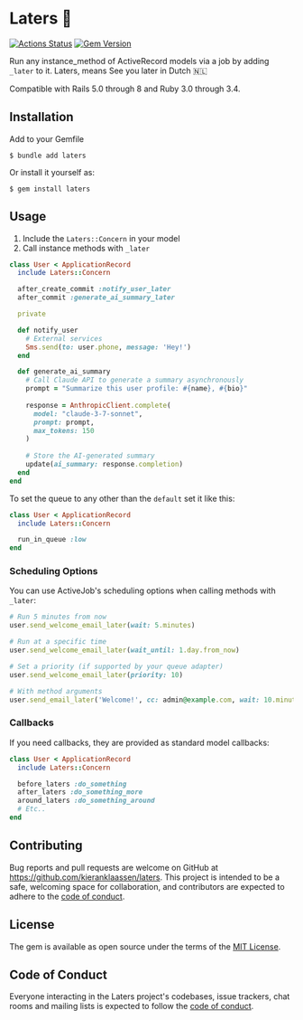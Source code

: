 # Laters 👋
[![Actions Status](https://github.com/kieranklaassen/laters/workflows/build/badge.svg)](https://github.com/kieranklaassen/laters/actions)
[![Gem Version](https://badge.fury.io/rb/laters.svg)](https://badge.fury.io/rb/laters)

Run any instance_method of ActiveRecord models via a job by adding `_later` to it. Laters, means See you later in
Dutch 🇳🇱

Compatible with Rails 5.0 through 8 and Ruby 3.0 through 3.4.


## Installation

Add to your Gemfile

    $ bundle add laters

Or install it yourself as:

    $ gem install laters

## Usage

1. Include the `Laters::Concern` in your model
2. Call instance methods with `_later`

```rb
class User < ApplicationRecord
  include Laters::Concern

  after_create_commit :notify_user_later
  after_commit :generate_ai_summary_later

  private

  def notify_user
    # External services
    Sms.send(to: user.phone, message: 'Hey!')
  end

  def generate_ai_summary
    # Call Claude API to generate a summary asynchronously
    prompt = "Summarize this user profile: #{name}, #{bio}"
    
    response = AnthropicClient.complete(
      model: "claude-3-7-sonnet",
      prompt: prompt,
      max_tokens: 150
    )
    
    # Store the AI-generated summary
    update(ai_summary: response.completion)
  end
end
```

To set the queue to any other than the `default` set it like this:

```rb
class User < ApplicationRecord
  include Laters::Concern

  run_in_queue :low
end
```

### Scheduling Options

You can use ActiveJob's scheduling options when calling methods with `_later`:

```rb
# Run 5 minutes from now
user.send_welcome_email_later(wait: 5.minutes)

# Run at a specific time
user.send_welcome_email_later(wait_until: 1.day.from_now)

# Set a priority (if supported by your queue adapter)
user.send_welcome_email_later(priority: 10)

# With method arguments
user.send_email_later('Welcome!', cc: admin@example.com, wait: 10.minutes)
```

### Callbacks

If you need callbacks, they are provided as standard model callbacks:

```rb
class User < ApplicationRecord
  include Laters::Concern

  before_laters :do_something
  after_laters :do_something_more
  around_laters :do_something_around
  # Etc..
end
```

## Contributing

Bug reports and pull requests are welcome on GitHub at https://github.com/kieranklaassen/laters. This project is
intended to be a safe, welcoming space for collaboration, and contributors are expected to adhere to the
[code of conduct](https://github.com/kieranklaassen/laters/blob/master/CODE_OF_CONDUCT.md).

## License

The gem is available as open source under the terms of the [MIT License](https://opensource.org/licenses/MIT).

## Code of Conduct

Everyone interacting in the Laters project's codebases, issue trackers, chat rooms and mailing lists is expected to
follow the [code of conduct](https://github.com/kieranklaassen/laters/blob/master/CODE_OF_CONDUCT.md).

